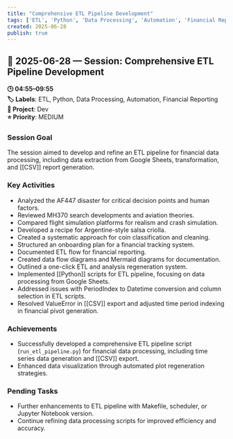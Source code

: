 ```yaml
---
title: "Comprehensive ETL Pipeline Development"
tags: ['ETL', 'Python', 'Data Processing', 'Automation', 'Financial Reporting']
created: 2025-06-28
publish: true
---
```


## 📅 2025-06-28 — Session: Comprehensive ETL Pipeline Development

**🕒 04:55–09:55**  
**🏷️ Labels**: ETL, Python, Data Processing, Automation, Financial Reporting  
**📂 Project**: Dev  
**⭐ Priority**: MEDIUM  


### Session Goal
The session aimed to develop and refine an ETL pipeline for financial data processing, including data extraction from Google Sheets, transformation, and [[CSV]] report generation.

### Key Activities
- Analyzed the AF447 disaster for critical decision points and human factors.
- Reviewed MH370 search developments and aviation theories.
- Compared flight simulation platforms for realism and crash simulation.
- Developed a recipe for Argentine-style salsa criolla.
- Created a systematic approach for coin classification and cleaning.
- Structured an onboarding plan for a financial tracking system.
- Documented ETL flow for financial reporting.
- Created data flow diagrams and Mermaid diagrams for documentation.
- Outlined a one-click ETL and analysis regeneration system.
- Implemented [[Python]] scripts for ETL pipeline, focusing on data processing from Google Sheets.
- Addressed issues with PeriodIndex to Datetime conversion and column selection in ETL scripts.
- Resolved ValueError in [[CSV]] export and adjusted time period indexing in financial pivot generation.

### Achievements
- Successfully developed a comprehensive ETL pipeline script (`run_etl_pipeline.py`) for financial data processing, including time series data generation and [[CSV]] export.
- Enhanced data visualization through automated plot regeneration strategies.

### Pending Tasks
- Further enhancements to ETL pipeline with Makefile, scheduler, or Jupyter Notebook version.
- Continue refining data processing scripts for improved efficiency and accuracy.
